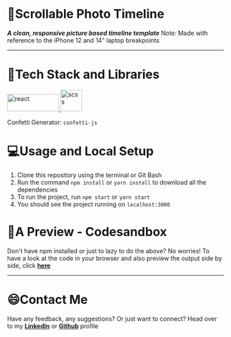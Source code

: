 # 💫Scrollable Photo Timeline

**_A clean, responsive picture based timeline template_**
Note: Made with reference to the iPhone 12 and 14" laptop breakpoints

<hr />

# 📱Tech Stack and Libraries

<p  align="left"> <a  href="https://www.w3schools.com/REACT/react_intro.asp"  target="_blank"> <img  src="https://logos-download.com/wp-content/uploads/2016/09/React_logo_wordmark.png"  alt="react"  width="120"  height="40"/> </a> <a  href="https://www.w3schools.com/REACT/react_intro.asp"  target="_blank"> <img  src="https://i.postimg.cc/wMVTqcmX/css.png"  alt="scss" width="50px"/> </a> </p>

Confetti Generator: `confetti-js`

# 💻Usage and Local Setup

1. Clone this repository using the terminal or Git Bash
2. Run the command `npm install` or `yarn install` to download all the dependencies
3. To run the project, run `npm start` or `yarn start`
4. You should see the project running on `localhost:3000`

# 👀A Preview - Codesandbox

Don't have npm installed or just to lazy to do the above? No worries!
To have a look at the code in your browser and also preview the output side by side, click **[here](https://jm8n5.csb.app/)**

<hr />

# 😄Contact Me

Have any feedback, any suggestions? Or just want to connect?
Head over to my **[LinkedIn](https://www.linkedin.com/in/prabhav-pandey/)** or **[Github](https://github.com/PrabhavPandey)** profile
